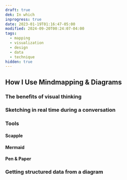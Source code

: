 ```yaml
---
draft: true
dek: In which
inprogress: true
date: 2023-01-19T01:16:47-05:00
modified: 2024-09-20T00:24:07-04:00
tags:
  - mapping
  - visualization
  - design
  - data
  - technique
hidden: true
---
```

## How I Use Mindmapping & Diagrams

### The benefits of visual thinking

### Sketching in real time during a conversation

### Tools
#### Scapple
#### Mermaid
#### Pen & Paper

### Getting structured data from a diagram
